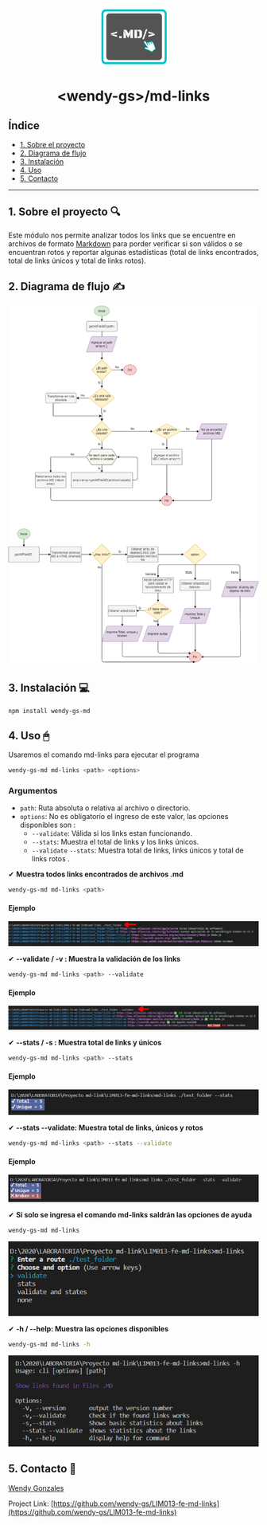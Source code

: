 <br />
<p align="center">
  <a href="https://github.com/wendy-gs/LIM013-fe-md-links/blob/master/README.md">
    <img src="src/img/logo.png" alt="Logo" width="140" height="120">
  </a>
  <h1 align="center">&#60wendy-gs&#62/md-links</h1>
</p>

## Índice

* [1. Sobre el proyecto](#1-Sobre-el-proyecto)
* [2. Diagrama de flujo](#2-Diagrama-de-flujo)
* [3. Instalación](#3-Instalación)
* [4. Uso](#4-Uso)
* [5. Contacto](#5-Contacto)

***

## 1. Sobre el proyecto  🔍

Este módulo nos permite analizar todos los links que se encuentre en archivos de formato [Markdown](https://es.wikipedia.org/wiki/Markdown) para porder verificar si son válidos o se encuentran rotos y reportar algunas estadísticas  (total de links encontrados, total de links únicos y total de links rotos).

## 2. Diagrama de flujo  ✍

<img src="https://github.com/wendy-gs/LIM013-fe-md-links/blob/master/src/img/Diagrama.png" alt="flujo">

## 3. Instalación  💻

~~~
npm install wendy-gs-md
~~~

## 4. Uso 🖱

Usaremos el comando md-links para ejecutar el programa

```sh
wendy-gs-md md-links <path> <options>
```
### Argumentos

* `path`: Ruta absoluta o relativa al archivo o directorio. 
* `options`:  No es obligatorio el ingreso de este valor, las opciones disponibles son : 
  - `--validate`: Válida si los links estan funcionando.
  - `--stats`: Muestra el total de links y los links únicos.
  - `--validate` `--stats`: Muestra total de links, links únicos y total de links rotos .

✔ **Muestra todos links encontrados de archivos .md**

```sh
wendy-gs-md md-links <path>
```
#### Ejemplo
<img src="https://github.com/wendy-gs/LIM013-fe-md-links/blob/master/src/img/prueba1.PNG" alt="md-links">

✔ **--validate / -v : Muestra la validación de los links**

```sh
wendy-gs-md md-links <path> --validate
```
#### Ejemplo
<img src="https://github.com/wendy-gs/LIM013-fe-md-links/blob/master/src/img/prueba%202.PNG" alt="validate">

✔ **--stats / -s : Muestra total de links y únicos**
```sh
wendy-gs-md md-links <path> --stats
```
#### Ejemplo
<img src="https://github.com/wendy-gs/LIM013-fe-md-links/blob/master/src/img/prueba%203.PNG" alt="stats">

✔ **--stats --validate: Muestra total de links, únicos y rotos**
```sh
wendy-gs-md md-links <path> --stats --validate
```
#### Ejemplo
<img src="https://github.com/wendy-gs/LIM013-fe-md-links/blob/master/src/img/prueba%204.PNG" alt="validate y stats">

✔ **Si solo se ingresa el comando md-links saldrán las opciones de ayuda**
```sh
wendy-gs-md md-links
```
<img src="https://github.com/wendy-gs/LIM013-fe-md-links/blob/master/src/img/prueba.PNG" alt="autoayuda">

✔ **-h / --help: Muestra las opciones disponibles**
```sh
wendy-gs-md md-links -h
```
<img src="https://github.com/wendy-gs/LIM013-fe-md-links/blob/master/src/img/prueba5.PNG" alt="ayuda">

## 5. Contacto 🙋

[Wendy Gonzales](https://github.com/wendy-gs)

Project Link: [https://github.com/wendy-gs/LIM013-fe-md-links](https://github.com/wendy-gs/LIM013-fe-md-links)

